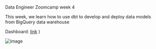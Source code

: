 Data Engineer Zoomcamp week 4

This week, we learn how to use dbt to develop and deploy data models from BigQuery data warehouse

Dashboard: [link](https://lookerstudio.google.com/s/liDsNujpMVw)
)

![image](https://github.com/NgocHueLy/DE-zoom-camp/assets/45974044/916c692f-fd3f-4444-b828-37425222d6c8)

